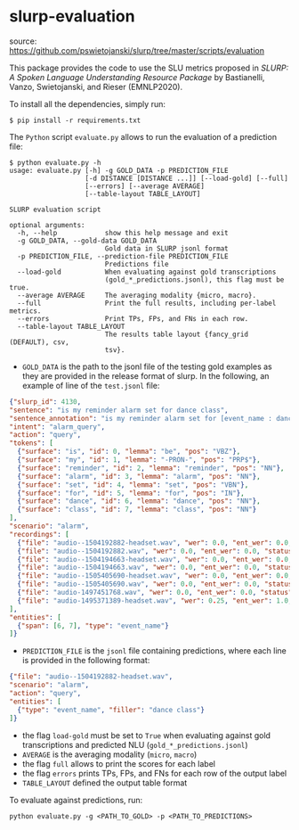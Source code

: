 # slurp-evaluation

source: https://github.com/pswietojanski/slurp/tree/master/scripts/evaluation


This package provides the code to use the SLU metrics proposed in *SLURP: A Spoken Language Understanding Resource Package* by Bastianelli, Vanzo, Swietojanski, and Rieser (EMNLP2020).

To install all the dependencies, simply run:
```shell script
$ pip install -r requirements.txt
```

The `Python` script `evaluate.py` allows to run the evaluation of a prediction file:

```shell script
$ python evaluate.py -h
usage: evaluate.py [-h] -g GOLD_DATA -p PREDICTION_FILE
                   [-d DISTANCE [DISTANCE ...]] [--load-gold] [--full]
                   [--errors] [--average AVERAGE]
                   [--table-layout TABLE_LAYOUT]

SLURP evaluation script

optional arguments:
  -h, --help            show this help message and exit
  -g GOLD_DATA, --gold-data GOLD_DATA
                        Gold data in SLURP jsonl format
  -p PREDICTION_FILE, --prediction-file PREDICTION_FILE
                        Predictions file
  --load-gold           When evaluating against gold transcriptions
                        (gold_*_predictions.jsonl), this flag must be true.
  --average AVERAGE     The averaging modality {micro, macro}.
  --full                Print the full results, including per-label metrics.
  --errors              Print TPs, FPs, and FNs in each row.
  --table-layout TABLE_LAYOUT
                        The results table layout {fancy_grid (DEFAULT), csv,
                        tsv}.
```

 * `GOLD_DATA` is the path to the jsonl file of the testing gold examples as they are provided in the release format of slurp. In the following, an example of line of the `test.jsonl` file:
```json
{"slurp_id": 4130,
"sentence": "is my reminder alarm set for dance class",
"sentence_annotation": "is my reminder alarm set for [event_name : dance class]",
"intent": "alarm_query",
"action": "query",
"tokens": [
  {"surface": "is", "id": 0, "lemma": "be", "pos": "VBZ"},
  {"surface": "my", "id": 1, "lemma": "-PRON-", "pos": "PRP$"},
  {"surface": "reminder", "id": 2, "lemma": "reminder", "pos": "NN"},
  {"surface": "alarm", "id": 3, "lemma": "alarm", "pos": "NN"},
  {"surface": "set", "id": 4, "lemma": "set", "pos": "VBN"},
  {"surface": "for", "id": 5, "lemma": "for", "pos": "IN"},
  {"surface": "dance", "id": 6, "lemma": "dance", "pos": "NN"},
  {"surface": "class", "id": 7, "lemma": "class", "pos": "NN"}
],
"scenario": "alarm",
"recordings": [
  {"file": "audio--1504192882-headset.wav", "wer": 0.0, "ent_wer": 0.0, "status": "correct"},
  {"file": "audio--1504192882.wav", "wer": 0.0, "ent_wer": 0.0, "status": "correct"},
  {"file": "audio--1504194663-headset.wav", "wer": 0.0, "ent_wer": 0.0, "status": "correct"},
  {"file": "audio--1504194663.wav", "wer": 0.0, "ent_wer": 0.0, "status": "correct"},
  {"file": "audio--1505405690-headset.wav", "wer": 0.0, "ent_wer": 0.0, "status": "correct"},
  {"file": "audio--1505405690.wav", "wer": 0.0, "ent_wer": 0.0, "status": "correct"},
  {"file": "audio-1497451768.wav", "wer": 0.0, "ent_wer": 0.0, "status": "correct"},
  {"file": "audio-1495371389-headset.wav", "wer": 0.25, "ent_wer": 1.0, "status": "correct"}
],
"entities": [
  {"span": [6, 7], "type": "event_name"}
]}
```
 * `PREDICTION_FILE` is the `jsonl` file containing predictions, where each line is provided in the following format:
```json
{"file": "audio--1504192882-headset.wav",
"scenario": "alarm",
"action": "query",
"entities": [
  {"type": "event_name", "filler": "dance class"}
]}
```
 * the flag `load-gold` must be set to `True` when evaluating against gold transcriptions and predicted NLU (`gold_*_predictions.jsonl`)
 * `AVERAGE` is the averaging modality (`micro`, `macro`)
 * the flag `full` allows to print the scores for each label
 * the flag `errors` prints TPs, FPs, and FNs for each row of the output label
 * `TABLE_LAYOUT` defined the output table format

To evaluate against predictions, run:
```shell script
python evaluate.py -g <PATH_TO_GOLD> -p <PATH_TO_PREDICTIONS>
```
